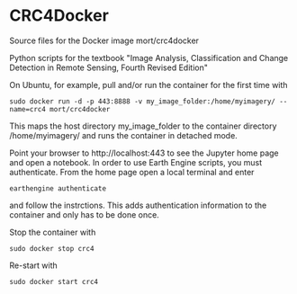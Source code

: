CRC4Docker
=========
Source files for the Docker image mort/crc4docker

Python scripts for the textbook "Image Analysis, Classification and Change Detection in Remote Sensing, Fourth Revised Edition"

On Ubuntu, for example, pull and/or run the container for the first time with

    sudo docker run -d -p 443:8888 -v my_image_folder:/home/myimagery/ --name=crc4 mort/crc4docker

This maps the host directory my_image_folder to the container directory /home/myimagery/ and runs the
container in detached mode. 

Point your browser to http://localhost:443 to see the Jupyter home page and open a notebook.  In order to use Earth Engine scripts, 
you must authenticate. From the home page open a local terminal and enter
    
    earthengine authenticate
    
and follow the instrctions. This adds authentication information to the container and only has to be done once.     

Stop the container with

    sudo docker stop crc4  
     
Re-start with

    sudo docker start crc4    